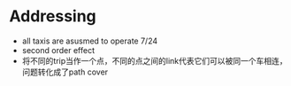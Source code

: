 Addressing
=======
* all taxis are asusmed to operate 7/24
* second order effect
* 将不同的trip当作一个点，不同的点之间的link代表它们可以被同一个车相连，问题转化成了path cover

